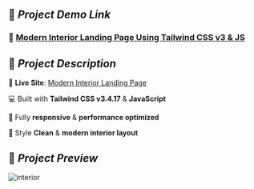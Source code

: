 ## 🚀 *Project Demo Link*

### 🔗 [Modern Interior Landing Page Using Tailwind CSS v3 & JS](https://tailwind-interior.netlify.app/)

## 🌟 *Project Description*

🎯 **Live Site**: [Modern Interior Landing Page](https://tailwind-interior.netlify.app/)

💻 Built with **Tailwind CSS v3.4.17** & **JavaScript**

📱 Fully **responsive** & **performance optimized** 

🎨 Style **Clean** & **modern interior layout**

## 📸 *Project Preview*

![interior](https://github.com/user-attachments/assets/06e2dafe-5919-4b10-9bb8-72a65ff8708d)
